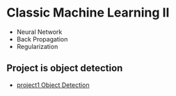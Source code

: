 # Classic Machine Learning Ⅱ

- Neural Network
- Back Propagation
- Regularization

## Project is object detection

- [project1 Object Detection](../prj_object_detection)